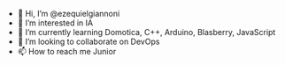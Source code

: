 - 👋 Hi, I’m @ezequielgiannoni
- 👀 I’m interested in IA
- 🌱 I’m currently learning Domotica, C++, Arduino, Blasberry, JavaScript
- 💞️ I’m looking to collaborate on DevOps
- 📫 How to reach me Junior

<!---
ezequielgiannoni/ezequielgiannoni is a ✨ special ✨ repository because its `README.md` (this file) appears on your GitHub profile.
You can click the Preview link to take a look at your changes.
--->
